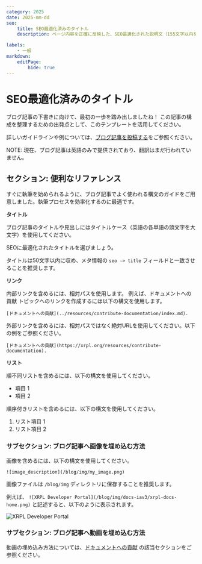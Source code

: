 ```yaml
---
category: 2025
date: 2025-mm-dd
seo:
    title: SEO最適化済みのタイトル
    description: ページ内容を正確に反映した、SEO最適化された説明文（155文字以内を推奨）。

labels:
    - 一般
markdown:
    editPage:
        hide: true
---
```

# SEO最適化済みのタイトル


ブログ記事の下書きに向けて、最初の一歩を踏み出しましたね！ この記事の構成を整理するための出発点として、このテンプレートを活用してください。

<!-- BREAK -->


詳しいガイドラインや例については、[ブログ記事を投稿する](https://xrpl.org/resources/contribute-blog/)をご参照ください。

NOTE: 現在、ブログ記事は英語のみで提供されており、翻訳はまだ行われていません。

## セクション: 便利なリファレンス

すぐに執筆を始められるように、ブログ記事でよく使われる構文のガイドをご用意しました。執筆プロセスを効率化するのに最適です。

**タイトル**

ブログ記事のタイトルや見出しにはタイトルケース（英語の各単語の頭文字を大文字）を使用してください。 

SEOに最適化されたタイトルを選びましょう。 

タイトルは50文字以内に収め、メタ情報の `seo -> title` フィールドと一致させることを推奨します。

**リンク**

内部リンクを含めるには、相対パスを使用します。  例えば、ドキュメントへの貢献 トピックへのリンクを作成するには以下の構文を使用します。

```
[ドキュメントへの貢献](../resources/contribute-documentation/index.md).
```

外部リンクを含めるには、相対パスではなく絶対URLを使用してください。以下の例をご参照ください。

```
[ドキュメントへの貢献](https://xrpl.org/resources/contribute-documentation).
```

**リスト**

順不同リストを含めるには、以下の構文を使用してください。

- 項目 1
- 項目 2

順序付きリストを含めるには、以下の構文を使用してください。

1. リスト項目 1
2. リスト項目 2


### サブセクション: ブログ記事へ画像を埋め込む方法

画像を含めるには、以下の構文を使用してください。

```
![image_description](/blog/img/my_image.png)
```

画像ファイルは `/blog/img` ディレクトリに保存することを推奨します。

例えば、 `![XRPL Developer Portal](/blog/img/docs-iav3/xrpl-docs-home.png)` と記述すると、以下のように表示されます。

![XRPL Developer Portal](/blog/img/docs-iav3/xrpl-docs-home.png)

### サブセクション: ブログ記事へ動画を埋め込む方法

動画の埋め込み方法については、[ドキュメントへの貢献](https://xrpl.org/resources/contribute-documentation#videos) の該当セクションをご参照ください。
